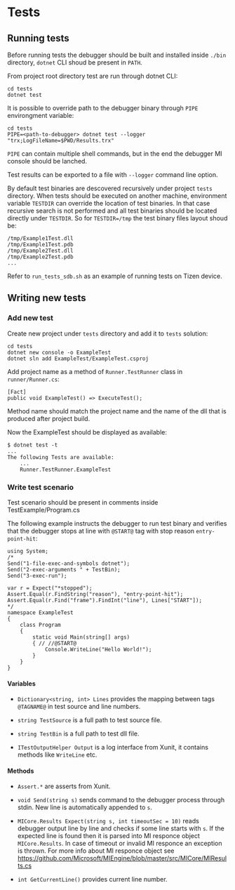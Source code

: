 # Tests

## Running tests

Before running tests the debugger should be built and installed inside `./bin` directory, `dotnet` CLI shoud be present in `PATH`.

From project root directory test are run through dotnet CLI:
```
cd tests
dotnet test
```

It is possible to override path to the debugger binary through `PIPE` environgment variable:
```
cd tests
PIPE=<path-to-debugger> dotnet test --logger "trx;LogFileName=$PWD/Results.trx"
```

`PIPE` can contain multiple shell commands, but in the end the debugger MI console should be lanched.

Test results can be exported to a file with `--logger` command line option.

By default test binaries are descovered recursively under project `tests` directory. When tests should be executed on another machine, environment variable `TESTDIR` can override the location of test binaries. In that case recursive search is not performed and all test binaries should be located directly under `TESTDIR`. So for `TESTDIR=/tmp` the test binary files layout shoud be:
```
/tmp/Example1Test.dll
/tmp/Example1Test.pdb
/tmp/Example2Test.dll
/tmp/Example2Test.pdb
...
```

Refer to `run_tests_sdb.sh` as an example of running tests on Tizen device.

## Writing new tests

### Add new test

Create new project under `tests` directory and add it to `tests` solution:
```
cd tests
dotnet new console -o ExampleTest
dotnet sln add ExampleTest/ExampleTest.csproj
```

Add project name as a method of `Runner.TestRunner` class in `runner/Runner.cs`:
```
[Fact]
public void ExampleTest() => ExecuteTest();
```

Method name should match the project name and the name of the dll that is produced after project build.

Now the ExampleTest should be displayed as available:
```
$ dotnet test -t
...
The following Tests are available:
    ...
    Runner.TestRunner.ExampleTest
```

### Write test scenario

Test scenario should be present in comments inside TestExample/Program.cs

The following example instructs the debugger to run test binary and verifies that the debugger stops at line with `@START@` tag with stop reason `entry-point-hit`:
```
using System;
/*
Send("1-file-exec-and-symbols dotnet");
Send("2-exec-arguments " + TestBin);
Send("3-exec-run");

var r = Expect("*stopped");
Assert.Equal(r.FindString("reason"), "entry-point-hit");
Assert.Equal(r.Find("frame").FindInt("line"), Lines["START"]);
*/
namespace ExampleTest
{
    class Program
    {
        static void Main(string[] args)
        { // //@START@
            Console.WriteLine("Hello World!");
        }
    }
}
```

#### Variables

* `Dictionary<string, int> Lines` provides the mapping between tags `@TAGNAME@` in test source and line numbers.

* `string TestSource` is a full path to test source file.

* `string TestBin` is a full path to test dll file.

* `ITestOutputHelper Output` is a log interface from Xunit, it contains methods like `WriteLine` etc.

#### Methods

* `Assert.*` are asserts from Xunit.

* `void Send(string s)` sends command to the debugger process through stdin. New line is automatically appended to `s`.

* `MICore.Results Expect(string s, int timeoutSec = 10)` reads debugger output line by line and checks if some line starts with `s`. If the expected line is found then it is parsed into MI responce object `MICore.Results`. In case of timeout or invalid MI responce an exception is thrown.
For more info about MI responce object see https://github.com/Microsoft/MIEngine/blob/master/src/MICore/MIResults.cs

* `int GetCurrentLine()` provides current line number.
